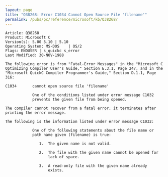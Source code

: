 ```yaml
---
layout: page
title: "Q38268: Error C1034 Cannot Open Source File 'filename'"
permalink: /pubs/pc/reference/microsoft/kb/Q38268/
---
```


	Article: Q38268
	Product: Microsoft C
	Version(s): 5.00 5.10 | 5.10
	Operating System: MS-DOS    | OS/2
	Flags: ENDUSER | s_quickc s_error
	Last Modified: 30-NOV-1988
	
	The following error is from "Fatal-Error Messages" in the "Microsoft C
	Optimizing Compiler User's Guide," Section E.3.1, Page 247, and in the
	"Microsoft QuickC Compiler Programmer's Guide," Section D.1.1, Page
	316:
	
	C1034       cannot open source file 'filename'
	
	            One of the conditions listed under error message C1032
	            prevents the given file from being opened.
	
	The compiler cannot recover from a fatal error; it terminates after
	printing the error message.
	
	The following is the information listed under error message C1032:
	
	            One of the following statements about the file name or
	            path name given (filename) is true:
	
	               1.  The given name is not valid.
	
	               2.  The file with the given name cannot be opened for
	                   lack of space.
	
	               3.  A read-only file with the given name already
	                   exists.
